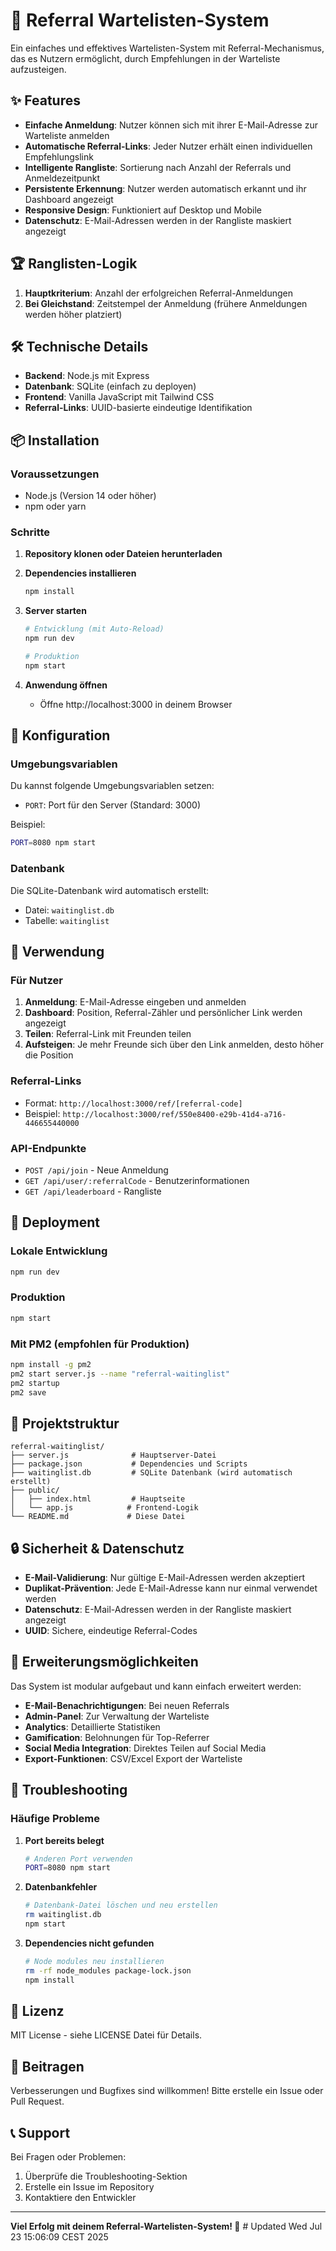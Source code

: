 # 🚀 Referral Wartelisten-System

Ein einfaches und effektives Wartelisten-System mit Referral-Mechanismus, das es Nutzern ermöglicht, durch Empfehlungen in der Warteliste aufzusteigen.

## ✨ Features

- **Einfache Anmeldung**: Nutzer können sich mit ihrer E-Mail-Adresse zur Warteliste anmelden
- **Automatische Referral-Links**: Jeder Nutzer erhält einen individuellen Empfehlungslink
- **Intelligente Rangliste**: Sortierung nach Anzahl der Referrals und Anmeldezeitpunkt
- **Persistente Erkennung**: Nutzer werden automatisch erkannt und ihr Dashboard angezeigt
- **Responsive Design**: Funktioniert auf Desktop und Mobile
- **Datenschutz**: E-Mail-Adressen werden in der Rangliste maskiert angezeigt

## 🏆 Ranglisten-Logik

1. **Hauptkriterium**: Anzahl der erfolgreichen Referral-Anmeldungen
2. **Bei Gleichstand**: Zeitstempel der Anmeldung (frühere Anmeldungen werden höher platziert)

## 🛠️ Technische Details

- **Backend**: Node.js mit Express
- **Datenbank**: SQLite (einfach zu deployen)
- **Frontend**: Vanilla JavaScript mit Tailwind CSS
- **Referral-Links**: UUID-basierte eindeutige Identifikation

## 📦 Installation

### Voraussetzungen

- Node.js (Version 14 oder höher)
- npm oder yarn

### Schritte

1. **Repository klonen oder Dateien herunterladen**

2. **Dependencies installieren**
   ```bash
   npm install
   ```

3. **Server starten**
   ```bash
   # Entwicklung (mit Auto-Reload)
   npm run dev
   
   # Produktion
   npm start
   ```

4. **Anwendung öffnen**
   - Öffne http://localhost:3000 in deinem Browser

## 🔧 Konfiguration

### Umgebungsvariablen

Du kannst folgende Umgebungsvariablen setzen:

- `PORT`: Port für den Server (Standard: 3000)

Beispiel:
```bash
PORT=8080 npm start
```

### Datenbank

Die SQLite-Datenbank wird automatisch erstellt:
- Datei: `waitinglist.db`
- Tabelle: `waitinglist`

## 📱 Verwendung

### Für Nutzer

1. **Anmeldung**: E-Mail-Adresse eingeben und anmelden
2. **Dashboard**: Position, Referral-Zähler und persönlicher Link werden angezeigt
3. **Teilen**: Referral-Link mit Freunden teilen
4. **Aufsteigen**: Je mehr Freunde sich über den Link anmelden, desto höher die Position

### Referral-Links

- Format: `http://localhost:3000/ref/[referral-code]`
- Beispiel: `http://localhost:3000/ref/550e8400-e29b-41d4-a716-446655440000`

### API-Endpunkte

- `POST /api/join` - Neue Anmeldung
- `GET /api/user/:referralCode` - Benutzerinformationen
- `GET /api/leaderboard` - Rangliste

## 🚀 Deployment

### Lokale Entwicklung
```bash
npm run dev
```

### Produktion
```bash
npm start
```

### Mit PM2 (empfohlen für Produktion)
```bash
npm install -g pm2
pm2 start server.js --name "referral-waitinglist"
pm2 startup
pm2 save
```

## 📁 Projektstruktur

```
referral-waitinglist/
├── server.js              # Hauptserver-Datei
├── package.json           # Dependencies und Scripts
├── waitinglist.db         # SQLite Datenbank (wird automatisch erstellt)
├── public/
│   ├── index.html         # Hauptseite
│   └── app.js            # Frontend-Logik
└── README.md             # Diese Datei
```

## 🔒 Sicherheit & Datenschutz

- **E-Mail-Validierung**: Nur gültige E-Mail-Adressen werden akzeptiert
- **Duplikat-Prävention**: Jede E-Mail-Adresse kann nur einmal verwendet werden
- **Datenschutz**: E-Mail-Adressen werden in der Rangliste maskiert angezeigt
- **UUID**: Sichere, eindeutige Referral-Codes

## 🎯 Erweiterungsmöglichkeiten

Das System ist modular aufgebaut und kann einfach erweitert werden:

- **E-Mail-Benachrichtigungen**: Bei neuen Referrals
- **Admin-Panel**: Zur Verwaltung der Warteliste
- **Analytics**: Detaillierte Statistiken
- **Gamification**: Belohnungen für Top-Referrer
- **Social Media Integration**: Direktes Teilen auf Social Media
- **Export-Funktionen**: CSV/Excel Export der Warteliste

## 🐛 Troubleshooting

### Häufige Probleme

1. **Port bereits belegt**
   ```bash
   # Anderen Port verwenden
   PORT=8080 npm start
   ```

2. **Datenbankfehler**
   ```bash
   # Datenbank-Datei löschen und neu erstellen
   rm waitinglist.db
   npm start
   ```

3. **Dependencies nicht gefunden**
   ```bash
   # Node modules neu installieren
   rm -rf node_modules package-lock.json
   npm install
   ```

## 📄 Lizenz

MIT License - siehe LICENSE Datei für Details.

## 🤝 Beitragen

Verbesserungen und Bugfixes sind willkommen! Bitte erstelle ein Issue oder Pull Request.

## 📞 Support

Bei Fragen oder Problemen:
1. Überprüfe die Troubleshooting-Sektion
2. Erstelle ein Issue im Repository
3. Kontaktiere den Entwickler

---

**Viel Erfolg mit deinem Referral-Wartelisten-System! 🚀** # Updated Wed Jul 23 15:06:09 CEST 2025
